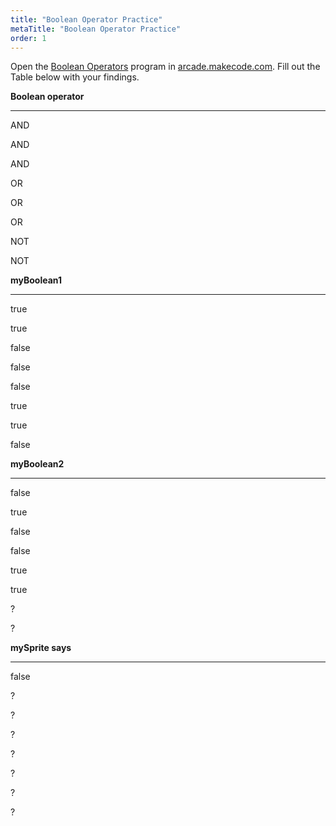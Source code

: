 ```yaml
---
title: "Boolean Operator Practice"
metaTitle: "Boolean Operator Practice"
order: 1
---
```


Open the [Boolean Operators](https://arcade.makecode.com/57551-12513-04910-43977) program in [arcade.makecode.com](https://arcade.makecode.com).
Fill out the Table below with your findings.

<Layout>
<div>

**Boolean operator**
<hr/>


AND<br/>

AND<br/>

AND<br/>

OR<br/>

OR<br/>

OR<br/>

NOT<br/>

NOT<br/>
</div>

<div>

**myBoolean1**
<hr/>


true<br/>

true<br/>

false<br/>

false<br/>

false<br/>

true<br/>

true<br/>

false<br/>
</div>
<div>

**myBoolean2**
<hr/>

false<br/>

true<br/>

false<br/>

false<br/>

true<br/>

true<br/>

?<br/>

?<br/>

</div>
<div>

**mySprite says**
<hr/>

false<br/>

?<br/>

?<br/>

?<br/>

?<br/>

?<br/>

?<br/>

?<br/>

</div>
</Layout>
